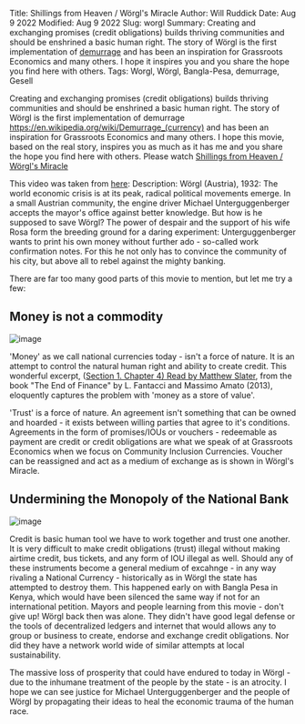 Title: Shillings from Heaven / Wörgl's Miracle
Author: Will Ruddick
Date: Aug 9 2022
Modified: Aug 9 2022
Slug: worgl
Summary: Creating and exchanging promises (credit obligations) builds thriving communities and should be enshrined a basic human right. The story of Wörgl is the first implementation of [demurrage](https://en.wikipedia.org/wiki/Demurrage_(currency)) and has been an inspiration for Grassroots Economics and many others. I hope it inspires you and you share the hope you find here with others. 
Tags: Worgl, Wörgl, Bangla-Pesa, demurrage, Gesell

Creating and exchanging promises (credit obligations) builds thriving communities and should be enshrined a basic human right. The story of Wörgl is the first implementation of demurrage https://en.wikipedia.org/wiki/Demurrage_(currency) and has been an inspiration for Grassroots Economics and many others. I hope this movie, based on the real story, inspires you as much as it has me and you share the hope you find here with others. Please watch [Shillings from Heaven / Wörgl's Miracle](https://youtu.be/6Uz4PRWr3ns)

This video was taken from [here](https://video.liberta.vip/w/a4af6e52-8352-4191-8dbb-518f875e1851): Description: Wörgl (Austria), 1932: The world economic crisis is at its peak, radical political movements emerge. In a small Austrian community, the engine driver Michael Unterguggenberger accepts the mayor's office against better knowledge. But how is he supposed to save Wörgl? The power of despair and the support of his wife Rosa form the breeding ground for a daring experiment: Unterguggenberger wants to print his own money without further ado - so-called work confirmation notes. For this he not only has to convince the community of his city, but above all to rebel against the mighty banking.

There are far too many good parts of this movie to mention, but let me try a few:

## Money is not a commodity

![image](images/blog/worgl1.webp)

'Money' as we call national currencies today - isn't a force of nature. It is an attempt to control the natural human right and ability to create credit. This wonderful excerpt, ([Section 1. Chapter 4) Read by Matthew Slater](https://youtu.be/MaH9dHApjQ8), from the book "The End of Finance" by L. Fantacci and Massimo Amato (2013), eloquently captures the problem with 'money as a store of value'.

'Trust' is a force of nature. An agreement isn't something that can be owned and hoarded - it exists between willing parties that agree to it's conditions. Agreements in the form of promises/IOUs or vouchers - redeemable as payment are credit or credit obligations are what we speak of at Grassroots Economics when we focus on Community Inclusion Currencies. Voucher can be reassigned and act as a medium of exchange as is shown in Wörgl's Miracle. 

## Undermining the Monopoly of the National Bank

![image](images/blog/worgl2.webp)

Credit is basic human tool we have to work together and trust one another. It is very difficult to make credit obligations (trust) illegal without making airtime credit, bus tickets, and any form of IOU illegal as well. Should any of these instruments become a general medium of excahnge - in any way rivaling a National Currency - historically as in Wörgl the state has attempted to destroy them. This happened early on with Bangla Pesa in Kenya, which would have been silenced the same way if not for an international petition. Mayors and people learning from this movie - don't give up! Wörgl back then was alone. They didn't have good legal defense or the tools of decentralized ledgers and internet that would allows any to group or business to create, endorse and exchange credit obligations. Nor did they have a network world wide of similar attempts at local sustainability.

The massive loss of prosperity that could have endured to today in Wörgl - due to the inhumane treatment of the people by the state - is an atrocity. I hope we can see justice for Michael Unterguggenberger and the people of Wörgl by propagating their ideas to heal the economic trauma of the human race. 
